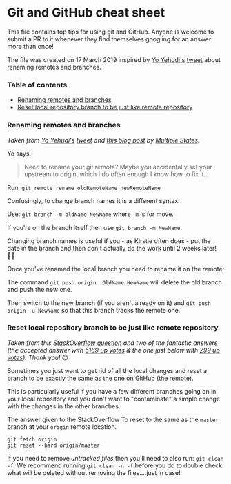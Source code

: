 # Git and GitHub cheat sheet

This file contains top tips for using git and GitHub.
Anyone is welcome to submit a PR to it whenever they find themselves googling for an answer more than once!

The file was created on 17 March 2019 inspired by [Yo Yehudi's](http://github.com/yochannah) [tweet](https://twitter.com/yoyehudi/status/1106543147415412736) about renaming remotes and branches.

### Table of contents

* [Renaming remotes and branches](#renaming-remotes-and-branches)
* [Reset local repository branch to be just like remote repository](#reset-local-repository-branch-to-be-just-like-remote-repository)

### Renaming remotes and branches

*Taken from [Yo Yehudi's](http://github.com/yochannah) [tweet](https://twitter.com/yoyehudi/status/1106543147415412736) and [this blog post](https://multiplestates.wordpress.com/2015/02/05/rename-a-local-and-remote-branch-in-git/) by [Multiple States](https://multiplestates.co.uk).*

Yo says:

> Need to rename your git remote?
> Maybe you accidentally set your upstream to origin, which I do often enough I know how to fix it...

Run: `git remote rename oldRemoteName newRemoteName`

Confusingly, to change branch names it is a different syntax.

Use: `git branch -m oldName NewName` where `-m` is for move.

If you're on the branch itself then use `git branch -m NewName`.

Changing branch names is useful if you - as Kirstie often does - put the date in the branch and then don't actually do the work until 2 weeks later! 🤦‍♀️

Once you've renamed the local branch you need to rename it on the remote:

The command `git push origin :OldName NewName` will delete the old branch and push the new one.

Then switch to the new branch (if you aren't already on it) and `git push origin -u NewName` so that this branch tracks the remote one.

### Reset local repository branch to be just like remote repository

*Taken from this [StackOverflow question](https://stackoverflow.com/questions/1628088/reset-local-repository-branch-to-be-just-like-remote-repository-head) and two of the fantastic answers (the accepted answer with [5169 up votes](https://stackoverflow.com/a/1628334) & the one just below with [299 up votes](https://stackoverflow.com/a/27664932)).
Thank you!* :heart_eyes:

Sometimes you just want to get rid of all the local changes and reset a branch to be exactly the same as the one on GitHub (the remote).

This is particularly useful if you have a few different branches going on in your local repository and you don't want to "contaminate" a simple change with the changes in the other branches.

The answer given to the StackOverflow To reset to the same as the `master` branch at your `origin` remote location.

```
git fetch origin
git reset --hard origin/master
```

If you need to remove *untracked files* then you'll need to also run: `git clean -f`.
We recommend running `git clean -n -f` before you do to double check what *will* be deleted without removing the files....just in case!
